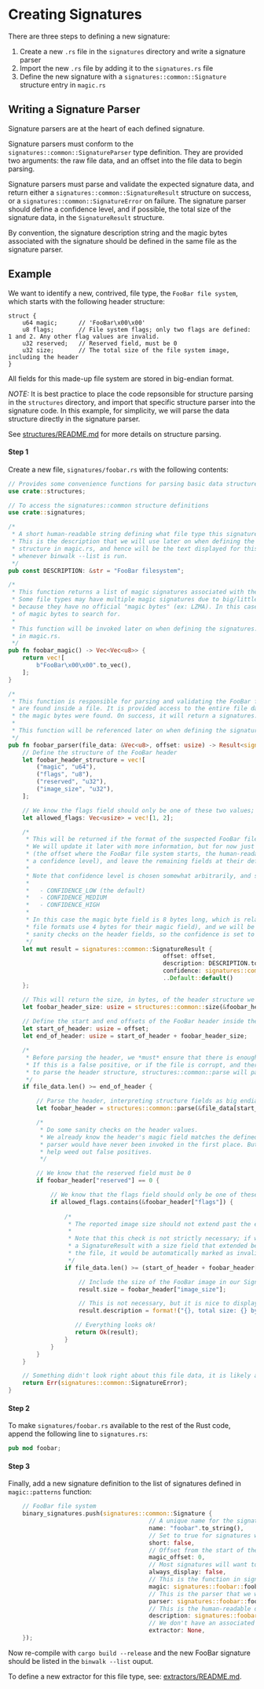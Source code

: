 # Creating Signatures

There are three steps to defining a new signature:

1. Create a new `.rs` file in the `signatures` directory and write a signature parser
2. Import the new `.rs` file by adding it to the `signatures.rs` file
3. Define the new signature with a `signatures::common::Signature` structure entry in `magic.rs`

## Writing a Signature Parser

Signature parsers are at the heart of each defined signature.

Signature parsers must conform to the `signatures::common::SignatureParser` type definition.
They are provided two arguments: the raw file data, and an offset into the file data to begin parsing.

Signature parsers must parse and validate the expected signature data, and return either a `signatures::common::SignatureResult`
structure on success, or a `signatures::common::SignatureError` on failure. The signature parser should define a confidence level,
and if possible, the total size of the signature data, in the `SignatureResult` structure.

By convention, the signature description string and the magic bytes associated with the signature should be defined in the same file as the signature parser.

## Example

We want to identify a new, contrived, file type, the `FooBar file system`, which starts with the following header structure:

```
struct {
    u64 magic;      // 'FooBar\x00\x00'
    u8 flags;       // File system flags; only two flags are defined: 1 and 2. Any other flag values are invalid.
    u32 reserved;   // Reserved field, must be 0
    u32 size;       // The total size of the file system image, including the header
}
```

All fields for this made-up file system are stored in big-endian format.

*NOTE:* It is best practice to place the code repsonsible for structure parsing in the `structures` directory, and import that specific
structure parser into the signature code. In this example, for simplicity, we will parse the data structure directly in the signature parser.

See [structures/README.md](../structures/README.md) for more details on structure parsing.

#### Step 1

Create a new file, `signatures/foobar.rs` with the following contents:

```rust
// Provides some convenience functions for parsing basic data structures
use crate::structures;

// To access the signatures::common structure definitions
use crate::signatures;

/*
 * A short human-readable string defining what file type this signature is for.
 * This is the description that we will use later on when defining the signatures::common::Signature
 * structure in magic.rs, and hence will be the text displayed for this signature
 * whenever binwalk --list is run.
 */
pub const DESCRIPTION: &str = "FooBar filesystem";

/*
 * This function returns a list of magic signatures associated with the FooBar file system.
 * Some file types may have multiple magic signatures due to big/little endianness, or simply
 * because they have no official "magic bytes" (ex: LZMA). In this case, there is only one set
 * of magic bytes to search for.
 *
 * This function will be invoked later on when defining the signatures::common::Signature structure
 * in magic.rs.
 */
pub fn foobar_magic() -> Vec<Vec<u8>> {
    return vec![
        b"FooBar\x00\x00".to_vec(),
    ];
}

/*
 * This function is responsible for parsing and validating the FooBar file system data whenever the "magic bytes"
 * are found inside a file. It is provided access to the entire file data, and an offset into the file data where
 * the magic bytes were found. On success, it will return a signatures::common::SignatureResult structure.
 *
 * This function will be referenced later on when defining the signatures::common::Signature structure in magic.rs.
 */
pub fn foobar_parser(file_data: &Vec<u8>, offset: usize) -> Result<signatures::common::SignatureResult, signatures::common::SignatureError> {
    // Define the structure of the FooBar header
    let foobar_header_structure = vec![
        ("magic", "u64"),
        ("flags", "u8"),
        ("reserved", "u32"),
        ("image_size", "u32"),
    ];

    // We know the flags field should only be one of these two values; we'll verify that below
    let allowed_flags: Vec<usize> = vec![1, 2];

    /*
     * This will be returned if the format of the suspected FooBar file system looks correct.
     * We will update it later with more information, but for now just define what is known
     * (the offset where the FooBar file system starts, the human-readable description, and
     * a confidence level), and leave the remaining fields at their defaults.
     *
     * Note that confidence level is chosen somewhat arbitrarily, and should be one of:
     *
     *   - CONFIDENCE_LOW (the default)
     *   - CONFIDENCE_MEDIUM
     *   - CONFIDENCE_HIGH
     *
     * In this case the magic byte field is 8 bytes long, which is relatively strong (most
     * file formats use 4 bytes for their magic field), and we will be performing some additional
     * sanity checks on the header fields, so the confidence is set to CONFIDENCE_MEDIUM.
     */
    let mut result = signatures::common::SignatureResult {
                                            offset: offset,
                                            description: DESCRIPTION.to_string(),
                                            confidence: signatures::common::CONFIDENCE_MEDIUM,
                                            ..Default::default()
    };

    // This will return the size, in bytes, of the header structure we defined above
    let foobar_header_size: usize = structures::common::size(&foobar_header_structure);
    
    // Define the start and end offsets of the FooBar header inside the file data
    let start_of_header: usize = offset;
    let end_of_header: usize = start_of_header + foobar_header_size;

    /*
     * Before parsing the header, we *must* ensure that there is enough data to process all header fields.
     * If this is a false positive, or if the file is corrupt, and there is *not* enough data available
     * to parse the header structure, structures::common::parse will panic.
     */
    if file_data.len() >= end_of_header {

        // Parse the header, interpreting structure fields as big endian values
        let foobar_header = structures::common::parse(&file_data[start_of_header..end_of_header], &foobar_header_structure, "big");

        /*
         * Do some sanity checks on the header values.
         * We already know the header's magic field matches the defined FooBar file system magic bytes, otherwise this
         * parser would have never been invoked in the first place. But, we can do some additional sanity checking to
         * help weed out false positives.
         */

        // We know that the reserved field must be 0
        if foobar_header["reserved"] == 0 {

            // We know that the flags field should only be one of these values
            if allowed_flags.contains(&foobar_header["flags"]) {
        
                /*
                 * The reported image size should not extend past the end of the file.
                 *
                 * Note that this check is not strictly necessary; if we were to return
                 * a SignatureResult with a size field that extended beyond the end of
                 * the file, it would be automatically marked as invalid by binwalk::scan.
                 */
                if file_data.len() >= (start_of_header + foobar_header["image_size"]) {

                    // Include the size of the FooBar image in our SignatureResult structure
                    result.size = foobar_header["image_size"];

                    // This is not necessary, but it is nice to display some more detailed information about the signature to the user, if possible
                    result.description = format!("{}, total size: {} bytes", result.description, result.size);

                   // Everything looks ok!
                   return Ok(result);
                }
            }
        }
    }

    // Something didn't look right about this file data, it is likely a false positive, so return an error
    return Err(signatures::common::SignatureError);
}
```

#### Step 2

To make `signatures/foobar.rs` available to the rest of the Rust code, append the following line to `signatures.rs`:

```rust
pub mod foobar;
```

#### Step 3

Finally, add a new signature definition to the list of signatures defined in `magic::patterns` function:

```rust
    // FooBar file system
    binary_signatures.push(signatures::common::Signature {
                                        // A unique name for the signature, no spaces
                                        name: "foobar".to_string(),
                                        // Set to true for signatures with very short magic bytes; they will only be matched at file offset 0
                                        short: false,
                                        // Offset from the start of the file to the "magic" bytes; only relevant for short signatures
                                        magic_offset: 0,
                                        // Most signatures will want to set this to false and let the code in main.rs determine if/when to display
                                        always_display: false,
                                        // This is the function in signatures/foobar.rs that returns the FooBar magic bytes
                                        magic: signatures::foobar::foobar_magic(),
                                        // This is the parser that we wrote in signatures/foobar.rs
                                        parser: signatures::foobar::foobar_parser,
                                        // This is the human-readable description we defined in signatures/foobar.rs
                                        description: signatures::foobar::DESCRIPTION.to_string(),
                                        // We don't have an associated extractor for this file system, so set this to None
                                        extractor: None,
    });
```

Now re-compile with `cargo build --release` and the new FooBar signature should be listed in the `binwalk --list` ouput.

To define a new extractor for this file type, see: [extractors/README.md](../extractors/README.md).
